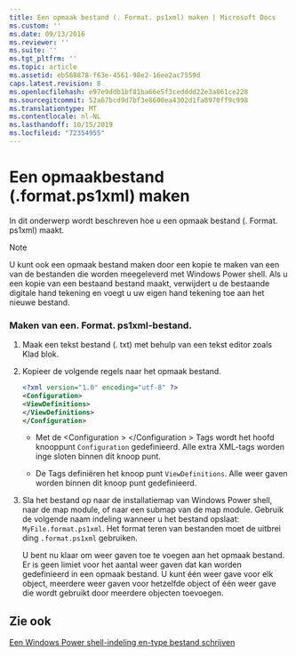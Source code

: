 ```yaml
---
title: Een opmaak bestand (. Format. ps1xml) maken | Microsoft Docs
ms.custom: ''
ms.date: 09/13/2016
ms.reviewer: ''
ms.suite: ''
ms.tgt_pltfrm: ''
ms.topic: article
ms.assetid: eb568878-f63e-4561-98e2-16ee2ac7559d
caps.latest.revision: 8
ms.openlocfilehash: e97e9ddb1bf81ba66e5f3cedddd22e3a861ce228
ms.sourcegitcommit: 52a67bcd9d7bf3e8600ea4302d1fa8970ff9c998
ms.translationtype: MT
ms.contentlocale: nl-NL
ms.lasthandoff: 10/15/2019
ms.locfileid: "72354955"
---
```

# <a name="how-to-create-a-formatting-file-formatps1xml"></a>Een opmaakbestand (.format.ps1xml) maken

In dit onderwerp wordt beschreven hoe u een opmaak bestand (. Format. ps1xml) maakt.

> [!NOTE]
> U kunt ook een opmaak bestand maken door een kopie te maken van een van de bestanden die worden meegeleverd met Windows Power shell. Als u een kopie van een bestaand bestand maakt, verwijdert u de bestaande digitale hand tekening en voegt u uw eigen hand tekening toe aan het nieuwe bestand.

### <a name="to-create-a-formatps1xml-file"></a>Maken van een. Format. ps1xml-bestand.

1. Maak een tekst bestand (. txt) met behulp van een tekst editor zoals Klad blok.

2. Kopieer de volgende regels naar het opmaak bestand.

   ```xml
   <?xml version="1.0" encoding="utf-8" ?>
   <Configuration>
   <ViewDefinitions>
   </ViewDefinitions>
   </Configuration>
   ```

   - Met de \<Configuration > \</Configuration > Tags wordt het hoofd knooppunt `Configuration` gedefinieerd. Alle extra XML-tags worden inge sloten binnen dit knoop punt.

   - De <ViewDefinitions></ViewDefinitions> Tags definiëren het knoop punt `ViewDefinitions`. Alle weer gaven worden binnen dit knoop punt gedefinieerd.

3. Sla het bestand op naar de installatiemap van Windows Power shell, naar de map module, of naar een submap van de map module. Gebruik de volgende naam indeling wanneer u het bestand opslaat: `MyFile.format.ps1xml`. Het format teren van bestanden moet de uitbrei ding `.format.ps1xml` gebruiken.

   U bent nu klaar om weer gaven toe te voegen aan het opmaak bestand. Er is geen limiet voor het aantal weer gaven dat kan worden gedefinieerd in een opmaak bestand. U kunt één weer gave voor elk object, meerdere weer gaven voor hetzelfde object of één weer gave die wordt gebruikt door meerdere objecten toevoegen.

## <a name="see-also"></a>Zie ook

[Een Windows Power shell-indeling en-type bestand schrijven](./writing-a-powershell-formatting-file.md)
